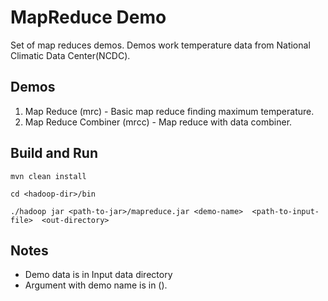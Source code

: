 # MapReduce Demo

Set of map reduces demos. Demos work temperature data from National Climatic Data Center(NCDC).


## Demos

1. Map Reduce (mrc) - Basic map reduce finding maximum temperature.
2. Map Reduce Combiner (mrcc) - Map reduce with data combiner.


## Build and Run
```
mvn clean install

cd <hadoop-dir>/bin

./hadoop jar <path-to-jar>/mapreduce.jar <demo-name>  <path-to-input-file>  <out-directory>
```

## Notes

- Demo data is in Input data directory
- Argument with demo name is in ().
